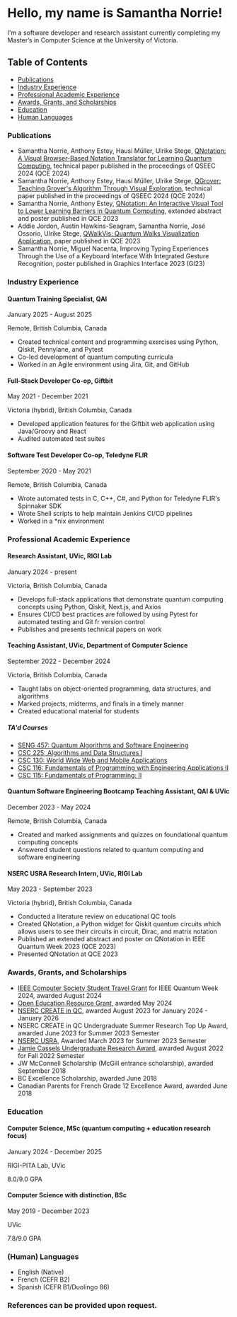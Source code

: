 # Hello, my name is Samantha Norrie!

I'm a software developer and research assistant currently completing my Master’s in Computer Science at the University of Victoria.

## Table of Contents
- [Publications](#publications)
- [Industry Experience](#industry-experience)
- [Professional Academic Experience](#professional-academic-experience)
- [Awards, Grants, and Scholarships](#awards-grants-and-scholarships)
- [Education](#education)
- [Human Languages](#human-languages)

### Publications
- Samantha Norrie, Anthony Estey, Hausi Müller, Ulrike Stege, [QNotation: A Visual Browser-Based Notation Translator for Learning Quantum Computing](https://ieeexplore.ieee.org/document/10821137), technical paper published in the proceedings of QSEEC 2024 (QCE 2024)
- Samantha Norrie, Anthony Estey, Hausi Müller, Ulrike Stege, [QGrover: Teaching Grover's Algorithm Through Visual Exploration](https://ieeexplore.ieee.org/document/10821077), technical paper published in the proceedings of QSEEC 2024 (QCE 2024)
- Samantha Norrie, Anthony Estey, [QNotation: An Interactive Visual Tool to Lower Learning Barriers in Quantum Computing](https://ieeexplore.ieee.org/document/10313602), extended abstract and poster published in QCE 2023
- Addie Jordon, Austin Hawkins-Seagram, Samantha Norrie, José Ossorio, Ulrike Stege, [QWalkVis: Quantum Walks Visualization Application](https://ieeexplore.ieee.org/document/10313735), paper published in QCE 2023
- Samantha Norrie, Miguel Nacenta, Improving Typing Experiences Through the Use of a Keyboard Interface With Integrated Gesture Recognition, poster published in Graphics Interface 2023 (GI23)

### Industry Experience

#### Quantum Training Specialist, QAI
January 2025 - August 2025

Remote, British Columbia, Canada

- Created technical content and programming exercises using Python, Qiskit, Pennylane, and Pytest
- Co-led development of quantum computing curricula
- Worked in an Agile environment using Jira, Git, and GitHub

#### Full-Stack Developer Co-op, Giftbit
May 2021 - December 2021

Victoria (hybrid), British Columbia, Canada

- Developed application features for the Giftbit web application using Java/Groovy and React
- Audited automated test suites

#### Software Test Developer Co-op, Teledyne FLIR
September 2020 - May 2021

Remote, British Columbia, Canada

- Wrote automated tests in C, C++, C#, and Python for Teledyne FLIR's Spinnaker SDK
- Wrote Shell scripts to help maintain Jenkins CI/CD pipelines
- Worked in a *nix environment

### Professional Academic Experience

#### Research Assistant, UVic, RIGI Lab
January 2024 - present

Victoria, British Columbia, Canada

- Develops full-stack applications that demonstrate quantum computing concepts using Python, Qiskit, Next.js, and Axios
- Ensures CI/CD best practices are followed by using Pytest for automated testing and Git fr version control
- Publishes and presents technical papers on work

#### Teaching Assistant, UVic, Department of Computer Science
September 2022 - December 2024

Victoria, British Columbia, Canada

- Taught labs on object-oriented programming, data structures, and algorithms
- Marked projects, midterms, and finals in a timely manner
- Created educational material for students
##### TA'd Courses
- [SENG 457: Quantum Algorithms and Software Engineering](https://heat.csc.uvic.ca/coview/course/2024051/SENG457)
- [CSC 225: Algorithms and Data Structures I](https://heat.csc.uvic.ca/coview/course/2024091/CSC225)
- [CSC 130: World Wide Web and Mobile Applications](https://heat.csc.uvic.ca/coview/course/2022091/CSC130)
- [CSC 116: Fundamentals of Programming with Engineering Applications II](https://heat.csc.uvic.ca/coview/course/2023091/CSC116)
- [CSC 115: Fundamentals of Programming: II](https://heat.csc.uvic.ca/coview/course/2022091/CSC115)
  
#### Quantum Software Engineering Bootcamp Teaching Assistant, QAI & UVic
December 2023 - May 2024

Remote, British Columbia, Canada

- Created and marked assignments and quizzes on foundational quantum computing concepts
- Answered student questions related to quantum computing and software engineering

#### NSERC USRA Research Intern, UVic, RIGI Lab
May 2023 - September 2023

Victoria (hybrid), British Columbia, Canada

- Conducted a literature review on educational QC tools
- Created QNotation, a Python widget for Qiskit quantum circuits which allows users to see their circuits in circuit, Dirac, and matrix notation
- Published an extended abstract and poster on QNotation in IEEE Quantum Week 2023 (QCE 2023)
- Presented QNotation at QCE 2023

### Awards, Grants, and Scholarships
- [IEEE Computer Society Student Travel Grant](https://qce.quantum.ieee.org/2024/student-travel-grants/) for IEEE Quantum Week 2024, awarded August 2024
- [Open Education Resource Grant](https://teachanywhere.uvic.ca/grants/open-educational-resource/), awarded May 2024
- [NSERC CREATE in QC](https://quantum-bc.ca/quantum-computing-program/), awarded August 2023 for January 2024 - January 2026
- NSERC CREATE in QC Undergraduate Summer Research Top Up Award, awarded June 2023 for Summer 2023 Semester
- [NSERC USRA](https://www.nserc-crsng.gc.ca/students-etudiants/ug-pc/usra-brpc_eng.asp), Awarded March 2023 for Summer 2023 Semester
- [Jamie Cassels Undergraduate Research Award](https://onlineacademiccommunity.uvic.ca/LearnAnywhere/2023/02/14/jcura-projects-2023/), awarded August 2022 for Fall 2022 Semester
- JW McConnell Scholarship (McGill entrance scholarship), awarded September 2018
- BC Excellence Scholarship, awarded June 2018
- Canadian Parents for French Grade 12 Excellence Award, awarded June 2018

### Education

#### Computer Science, MSc (quantum computing + education research focus)
January 2024 - December 2025

RIGI-PITA Lab, UVic

8.0/9.0 GPA


#### Computer Science with distinction, BSc

May 2019 - December 2023

UVic
 
7.8/9.0 GPA

### (Human) Languages
- English (Native)
- French (CEFR B2)
- Spanish (CEFR B1/Duolingo 86)

### References can be provided upon request.


